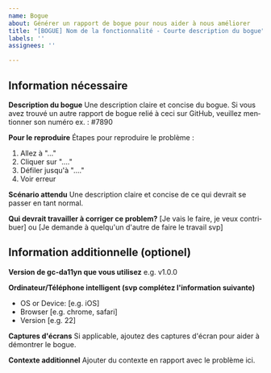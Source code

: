 ```yaml
---
name: Bogue
about: Générer un rapport de bogue pour nous aider à nous améliorer
title: "[BOGUE] Nom de la fonctionnalité - Courte description du bogue"
labels: ''
assignees: ''

---
```


<div lang="fr">

## Information nécessaire

**Description du bogue**
Une description claire et concise du bogue.
Si vous avez trouvé un autre rapport de bogue relié à ceci sur GitHub, veuillez mentionner son numéro ex. : #7890

**Pour le reproduire**
Étapes pour reproduire le problème :
1. Allez à "..."
2. Cliquer sur "...."
3. Défiler jusqu'à "...."
4. Voir erreur

**Scénario attendu**
Une description claire et concise de ce qui devrait se passer en tant normal.

**Qui devrait travailler à corriger ce problem?**
[Je vais le faire, je veux contribuer] ou [Je demande à quelqu'un d'autre de faire le travail svp]

## Information additionnelle (optionel)

**Version de gc-da11yn que vous utilisez**
e.g. v1.0.0

**Ordinateur/Téléphone intelligent (svp complétez l'information suivante)**
 - OS or Device: [e.g. iOS]
 - Browser [e.g. chrome, safari]
 - Version [e.g. 22]

**Captures d'écrans**
Si applicable, ajoutez des captures d'écran pour aider à démontrer le bogue.

**Contexte additionnel**
Ajouter du contexte en rapport avec le problème ici.

</div>
